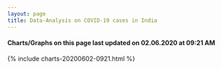 ```yaml
---
layout: page
title: Data-Analysis on COVID-19 cases in India
---
```

#### Charts/Graphs on this page last updated on 02.06.2020 at 09:21 AM
{% include charts-20200602-0921.html %}